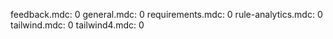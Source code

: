 feedback.mdc: 0
general.mdc: 0
requirements.mdc: 0
rule-analytics.mdc: 0
tailwind.mdc: 0
tailwind4.mdc: 0
